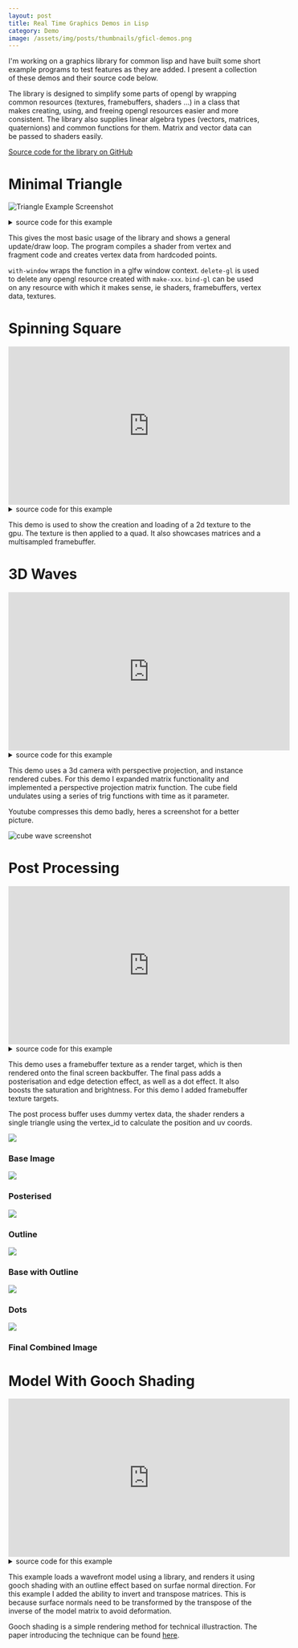```yaml
---
layout: post
title: Real Time Graphics Demos in Lisp
category: Demo
image: /assets/img/posts/thumbnails/gficl-demos.png
---
```


I'm working on a graphics library for common lisp and have built some short example programs to test features as they are added.
I present a collection of these demos and their source code below.

The library is designed to simplify some parts of opengl by wrapping common resources (textures, framebuffers, shaders ...) in a class that makes creating, using, and freeing opengl resources easier and more consistent.
The library also supplies linear algebra types (vectors, matrices, quaternions) and common functions for them. 
Matrix and vector data can be passed to shaders easily.

<!-- more -->

[Source code for the library on GitHub](https://github.com/NoamZeise/gficl)

# Minimal Triangle

![Triangle Example Screenshot](/assets/img/posts/gficl-demos/triangle.png)

<details>
<summary> source code for this example </summary>
<pre class="highlight"> <code>
(in-package :gficl-examples/minimum)

(defparameter *vert* "
#version 330
layout (location = 0) in vec2 vertex;

void main() {
  gl_Position = vec4(vertex, 0, 1);
}")
(defparameter *frag* "
#version 330
out vec4 colour;

void main() {
  colour = vec4(
    gl_FragCoord.x / 500, 
    gl_FragCoord.y / 300, 
    1, 1);
}")

(defun run ()
  (gficl:with-window (:title "minimum")
    (let 
      ;; setup resources	 
      ((shader (gficl:make-shader *vert* *frag*))
       (data (gficl:make-vertex-data
         (gficl:make-vertex-form 
           (list (gficl:make-vertex-slot 2 :float)))
          '(((0 0.9)) ((-0.9 -0.9)) ((0.9 -0.9))))))
		  
      (gficl:bind-gl shader)
      ;; main loop	  
      (loop until (gficl:closedp)
        ;; update
	    do (gficl:with-render ()
		 (gl:clear :color-buffer)
		 (gficl:draw-vertex-data data))
        ;; draw
	    do (gficl:with-update ()
		 (gficl:map-keys-pressed 
           (:escape (glfw:set-window-should-close)))))
		   
      ;; cleanup resources
      (gficl:delete-gl shader)
      (gficl:delete-gl data))))
</code></pre></details>

This gives the most basic usage of the library and shows a general update/draw loop.
The program compiles a shader from vertex and fragment code and creates vertex data from hardcoded points.

`with-window` wraps the function in a glfw window context. `delete-gl` is used to delete any opengl resource created with `make-xxx`. `bind-gl` can be used on any resource with which it makes sense, ie shaders, framebuffers, vertex data, textures. 

# Spinning Square

<iframe width="560" height="315" src="https://www.youtube.com/embed/2GTn9IAMN3k?si=BMVG5k4tusJUWiXD" title="YouTube video player" frameborder="0" allow="accelerometer; autoplay; clipboard-write; encrypted-media; gyroscope; picture-in-picture; web-share" referrerpolicy="strict-origin-when-cross-origin" allowfullscreen></iframe>

<details>
<summary> source code for this example </summary>
<pre class="highlight"> <code>
(in-package :gficl-examples.quad-spin)

(defparameter *samples* 1)

(defparameter *fb-attachments*
  (list (gficl:make-attachment-description :color-attachment0)
	(gficl:make-attachment-description :depth-stencil-attachment)))
(defparameter *fb* nil)

;; shader
(defparameter *shader* nil)
;; shader input
(defparameter *vertex-format*
  (gficl:make-vertex-form
   (list (gficl:make-vertex-slot 2 :float)
	 (gficl:make-vertex-slot 2 :float))))
;; shader code
(defparameter *vert-shader*
  "#version 330
layout (location = 0) in vec2 vertex;
layout (location = 1) in vec2 inTexCoords;

out vec2 TexCoords;

uniform mat4 model;
uniform mat4 projection;

void main() {
    TexCoords = inTexCoords;
    gl_Position = projection * model * vec4(vertex, 0, 1);
}")
(defparameter *frag-shader*
  "#version 330

in vec2 TexCoords;
out vec4 colour;

uniform sampler2D tex;

void main() {
  colour = texture(tex, TexCoords);
}")
;; shader data
(defparameter *projection* nil)

;; object data
(defparameter *quad* nil)

(defparameter *tex* nil)
(defparameter *model* nil)
(defparameter *rot* nil)

(defparameter *bg-tex* nil)
(defparameter *bg-model* nil)

(defun setup ()
  (setf *shader* (gficl:make-shader *vert-shader* *frag-shader*))
  (gl:clear-color 0 0 0 0)
  (setf *samples* (min 16 (gl:get-integer :max-samples)))
  (if (> *samples* 1) (gl:enable :multisample))
  (setf *fb* nil)
  
  (resize (gficl:window-width) (gficl:window-height))
  (gl:enable :depth-test)
  
  (setf *quad*
	(gficl:make-vertex-data
	 *vertex-format*
	 '(((0 0) (0 0))
	   ((1 0) (1 0))
	   ((1 1) (1 1))
	   ((0 1) (0 1)))
	 '(0 3 2 2 1 0)))
  (setf *tex*
	(gficl:make-texture-with-fn
	 10 10
	 #'(lambda (x y) (list (floor (* 255 (/ x 10))) (floor (* 255 (/ y 10))) 255 255))))
  (setf *bg-tex*
	(gficl:make-texture-with-fn
	 1000 1000
	 #'(lambda (x y)
	     (list (floor (* 200 (abs (sin (* x 0.002))))) (floor (* 200 (abs (cos (* y 0.002)))))
		   200 255))))
  
  (setf *model* (gficl:make-matrix))
  (setf *rot* 0))

(defun resize (w h)
  (if *fb* (gficl:delete-gl *fb*))
  (setf *fb* (gficl:make-framebuffer *fb-attachments* w h *samples*))
  (setf *bg-model* (gficl:scale-matrix (list w h 1)))
  (setf *projection* (gficl:screen-orthographic-matrix
    (gficl:window-width) (gficl:window-height))))

(defun cleanup ()
  (gficl:delete-gl *tex*)
  (gficl:delete-gl *bg-tex*)
  (gficl:delete-gl *shader*)
  (if *fb* (gficl:delete-gl *fb*))
  (gficl:delete-gl *quad*))

(defun render ()
  (gficl:with-render   
   (gficl:bind-gl *fb*)
   (gl:clear :color-buffer :depth-buffer)
   
   (gficl:bind-gl *shader*)
   (gl:active-texture :texture0)
   (gficl:bind-matrix *shader* "projection" *projection*)
   (gficl:bind-matrix *shader* "model" *model*)
   (gficl:bind-gl *tex*)
   (gficl:draw-vertex-data *quad*)
   (gficl:bind-matrix *shader* "model" *bg-model*)
   (gficl:bind-gl *bg-tex*)
   (gficl:draw-vertex-data *quad*)

   (gficl:blit-framebuffers *fb* 0 (gficl:window-width) (gficl:window-height))))

(defun update ()
  (gficl:with-update (dt)
    (if (gficl:key-pressed :escape) (glfw:set-window-should-close))		     
    (if (gficl:key-pressed :f) (gficl:toggle-fullscreen))
    (setf *rot* (+ *rot* (* dt 1)))
    (setf *model*
	  (let* ((w (gficl:window-width))
		 (h (gficl:window-height))
		 (size (* 0.7 (min w h)))
		 (half (/ size 2)))
	    (gficl:*mat
	     (gficl:translation-matrix (list (- (/ w 2) half) (- (/ h 2) half) 0.1))
	     (gficl:translation-matrix (list half half 0))
	     (gficl:2d-rotation-matrix *rot*)
	     (gficl:translation-matrix (list (- half) (- half) 0))
	     (gficl:scale-matrix (list size size 1)))))))

(defun run ()
  (gficl:with-window
   (:title "spinning quad" :width 500 :height 500 :resize-callback #'resize)
   (setup)
    (loop until (gficl:closed-p)
	  do (update)
	  do (render))
    (cleanup)))
</code></pre></details>

This demo is used to show the creation and loading of a 2d
texture to the gpu. The texture is then applied to a quad.
It also showcases matrices and a multisampled framebuffer.

# 3D Waves

<iframe width="560" height="315" src="https://www.youtube.com/embed/TmYnBcqdzwE?si=AMYwcXk7-Oaje-jX" title="YouTube video player" frameborder="0" allow="accelerometer; autoplay; clipboard-write; encrypted-media; gyroscope; picture-in-picture; web-share" referrerpolicy="strict-origin-when-cross-origin" allowfullscreen></iframe>

<details>
<summary> source code for this example </summary>
<pre class="highlight"> <code>
(in-package :gficl-examples.cube-wave)

(defparameter *cube-data*
  (list :verts
	'(((-1 -1 -1))
	  ((-1 -1  1))
	  ((-1  1 -1))
	  ((-1  1  1))
	  (( 1 -1 -1))
	  (( 1 -1  1))
	  (( 1  1 -1))
	  (( 1  1  1)))
	:indices
	'(2 1 0 1 2 3
	  4 5 6 7 6 5
	  0 1 4 5 4 1
	  6 3 2 3 6 7
	  4 2 0 2 4 6
	  1 3 5 7 5 3)))

(defparameter *main-vert-code*
  "#version 330
layout (location = 0) in vec3 vertex;

out vec3 pos;
out vec3 localpos;

uniform mat4 model;
uniform mat4 view;
uniform mat4 projection;

uniform int dim;
uniform float time;

float height(float x, float y) {
 return 0.4*length(vec3(x, 0, y))
      + 0.4*cos(4*time + (x * 0.7))
      + 0.4*sin(4*time + (y * 0.7)) 
      + 1*sin(1*time + (x * 0.3))
      + 3*sin(0.4*time + (x * 0.1))
      + 3*cos(0.4*time + (y * 0.1))
      - 14;
}

void main() {
 localpos = vec3(model * vec4(vertex, 1));
 int x = 2 * (gl_InstanceID / dim) - dim;
 int y = 2 * (gl_InstanceID % dim) - dim;
 pos = vec3(x, height(x, y), y) + localpos;
 gl_Position = projection * view * vec4(pos, 1);}")

(defparameter *main-frag-code*
  "#version 330
in vec3 pos;
in vec3 localpos;
out vec4 colour;

void main() {
  colour = vec4(localpos.y * 0.2 - 0.45);
  colour += vec4(sin(0.05*pos.x), 2*sin(0.02*pos.y), sin(0.05*pos.z), 1);
  colour *= sinh(localpos.x - localpos.z)*0.04 + 1;}")

(defparameter *cube* nil)
(defparameter *fb* nil)
(defparameter *main-shader* nil)

(defparameter *view* nil)

;; camera
(defparameter *forward* nil)
(defparameter *position* nil)
(defparameter *target* nil)
(defparameter *world-up* nil)

(defparameter *time* nil)
(defparameter *cubes-dim* nil)

(defun setup ()
  (setf *cube* (gficl:make-vertex-data
		(gficl:make-vertex-form (list (gficl:make-vertex-slot 3 :float)))
		(getf *cube-data* :verts) (getf *cube-data* :indices)))
  (setf *main-shader* (gficl:make-shader *main-vert-code* *main-frag-code*))
  (setf *cubes-dim* 50)
  (gficl:bind-gl *main-shader*)
  (gl:uniformi (gficl:shader-loc *main-shader* "dim") *cubes-dim*)
  (gficl:bind-matrix *main-shader* "model" (gficl:scale-matrix '(1 5 1)))
  
  (setf *fb* nil)
  (resize (gficl:window-width) (gficl:window-height))
  (setf *view* (gficl:make-matrix))

  (setf *world-up* (gficl:make-vec '(0 1 0)))
  (setf *position* (gficl:make-vec'(20 14 20)))
  (setf *target* (gficl:make-vec '(0 -20 0)))
  (setf *time* 0)
  (update-view 0)
  (gl:enable :cull-face :depth-test :multisample))

(defun resize (w h)
  (gficl:bind-gl *main-shader*)
  (gficl:bind-matrix *main-shader* "projection"
    (gficl::screen-perspective-matrix w h (* pi 0.4) 0.1))
  (if *fb* (gficl:delete-gl *fb*))
  (setf *fb* (gficl:make-framebuffer
	      (list (gficl:make-attachment-description :color-attachment0)
		    (gficl:make-attachment-description :depth-stencil-attachment))
	      w h (min 4 (gl:get-integer :max-samples)))))

(defun cleanup ()
  (gficl:delete-gl *cube*)
  (gficl:delete-gl *main-shader*)
  (gficl:delete-gl *fb*))

(defun update-view (dt)
  (setf *position*
	(gficl:quat-conjugate-vec (gficl:make-unit-quat (* 0.1 dt) *world-up*) *position*))
  (setf *forward* (gficl:-vec *target* *position*))
  (setf *view* (gficl::view-matrix *position* *forward* *world-up*)))

(defun update ()
  (gficl:with-update (dt)
    (setf *time* (+ *time* dt))
    
    (gficl:map-keys-pressed
     ((:escape (glfw:set-window-should-close))
      (:f (gficl:toggle-fullscreen))))
    
    (gficl:map-keys-down
     ((:up (setf *position*   (gficl:+vec *position* (gficl:*vec (*  0.2 dt) *forward*))))	
      (:down (setf *position* (gficl:+vec *position* (gficl:*vec (* -0.2 dt) *forward*))))
      (:space
       (setf *position*
	     (gficl:+vec *position*
			 (gficl:*vec (* 0.3 dt (gficl:magnitude *forward*)) *world-up*))))
      (:left-shift
       (setf *position*
	     (gficl:+vec *position*
			 (gficl:*vec (* -0.3 dt (gficl:magnitude *forward*)) *world-up*))))))      
    (update-view dt)))

(defun draw ()
  (gficl:with-render
   (gficl:bind-gl *fb*)
   (gl:clear :color-buffer :depth-buffer)
   (gficl:bind-gl *main-shader*)
   (gficl:bind-matrix *main-shader* "view" *view*)
   (gl:uniformf (gficl:shader-loc *main-shader* "time") *time*)
   (gficl:draw-vertex-data *cube* :instances (* *cubes-dim* *cubes-dim*))
   (gficl:blit-framebuffers *fb* 0 (gficl:window-width) (gficl:window-height))))

(defun run ()
  (gficl:with-window
   (:title "cube-waves" :width 600 :height 400 :resize-callback #'resize)
   (setup)
   (loop until (gficl:closed-p)
	 do (update)
	 do (draw))
   (cleanup)))
</code></pre></details>

This demo uses a 3d camera with perspective projection, and instance rendered cubes. 
For this demo I expanded matrix functionality and implemented
a perspective projection matrix function.
The cube field undulates using a series of trig functions with time as it parameter. 

Youtube compresses this demo badly, 
heres a screenshot for a better picture.

![cube wave screenshot](/assets/img/posts/gficl-demos/cube-wave.png)

# Post Processing

<iframe width="560" height="315" src="https://www.youtube.com/embed/4DxTZkbhUhw?si=fqvUKl2Ully45i6-" title="YouTube video player" frameborder="0" allow="accelerometer; autoplay; clipboard-write; encrypted-media; gyroscope; picture-in-picture; web-share" referrerpolicy="strict-origin-when-cross-origin" allowfullscreen></iframe>

<details>
<summary> source code for this example </summary>
<pre class="highlight"> <code>
(in-package :gficl-examples.post-processing)

(defparameter *main-vert*
  "#version 330
layout (location = 0) in vec3 position;

uniform mat4 model;
uniform mat4 view;
uniform mat4 projection;

out vec3 pos;

void main() {
  pos = position;
  gl_Position = projection * view * model * vec4(pos, 1);
}")

(defparameter *main-frag*
  "#version 330
in vec3 pos;
out vec4 colour;

void main() {
   vec3 p = (pos + vec3(3)) * 0.2;
   colour = vec4(p.x, p.y, p.z, 1);
}")

(defparameter *post-vert*
  "#version 330
out vec2 uv;
uniform mat4 transform;
void main() {
  uv = vec2((gl_VertexID << 1) & 2, gl_VertexID & 2);
  gl_Position = transform * vec4(uv * 2.0f - 1.0f, 0.0f, 1.0f);
}")

(defparameter *post-frag*
  "#version 330
in vec2 uv;
out vec4 colour;
uniform sampler2D screen;
void main() { 
  if(uv.x > 1 || uv.y > 1 || uv.x < 0 || uv.y < 0) discard;

  // posterise
  colour = texture(screen, uv);
  int colour_count = 8;
  colour *= colour_count;
  for(int i = 0; i < 4; i++)
    colour[i] = floor(colour[i]);
  colour /= colour_count;
  
  // edge detection
  mat3 edge_ker = mat3(
      1,  1, 1,
      1, -8, 1,
      1,  1, 1
  );  
  float offset = 1.0/200;
  float edge_intensity = 0;
  for(int x = 0; x < 3; x++) {
    for(int y = 0; y < 3; y++) {
      vec4 col = texture(screen, uv + (x-1) * vec2(offset,0) 
                                    + (y-1) * vec2(0,offset));
      edge_intensity += ((col.r + col.g + col.b)/3) * edge_ker[x][y];
    }
  } 
  edge_intensity = step(0.1, edge_intensity);
  colour *= vec4(1) - vec4(edge_intensity);

  // dot pattern
  float amount = 800;
  colour *= 1.1;
  colour += 0.1f;
  colour *= step(0.1, sin(uv.x*amount*1.4) + cos(uv.y*amount))*0.6 + 0.4;
}")

(defparameter *cube-data*
  (list :verts
	'(((-1 -1 -1))
	  ((-1 -1  1))
	  ((-1  1 -1))
	  ((-1  1  1))
	  (( 1 -1 -1))
	  (( 1 -1  1))
	  (( 1  1 -1))
	  (( 1  1  1)))
	:indices
	'(2 1 0 1 2 3
	  4 5 6 7 6 5
	  0 1 4 5 4 1
	  6 3 2 3 6 7
	  4 2 0 2 4 6
	  1 3 5 7 5 3)))

(defparameter *samples* nil)

;; normal render
(defparameter *target-width* 1000)
(defparameter *target-height* 700)
(defparameter *fixed-target* nil)
(defparameter *offscreen-w* nil)
(defparameter *offscreen-h* nil)
(defparameter *main-shader* nil)
(defparameter *offscreen-fb* nil)
(defparameter *resolve-fb* nil)

;; post-processing 
(defparameter *dummy-vert* nil)
(defparameter *post-shader* nil)

;; scene
(defparameter *cube* nil)
(defparameter *world-up* (gficl:make-vec '(0 0 1)))
(defparameter *position* nil)
(defparameter *target* nil)

(defun setup ()
  (setf *fixed-target* t)
  (setf *resolve-fb* nil)
  (setf *offscreen-fb* nil)
  (setf *samples* (min 8 (gl:get-integer :max-samples)))  
  (setf *main-shader* (gficl:make-shader *main-vert* *main-frag*))
  (gficl:bind-gl *main-shader*)
  (gficl:bind-matrix *main-shader* "model" (gficl:make-matrix))

  (setf *cube* (gficl:make-vertex-data
		(gficl:make-vertex-form (list (gficl:make-vertex-slot 3 :float)))
		(getf *cube-data* :verts) (getf *cube-data* :indices)))
  
  (setf *post-shader* (gficl:make-shader *post-vert* *post-frag*))
  (gficl:bind-gl *post-shader*)
  (gl:uniformi (gficl:shader-loc *post-shader* "screen") 0)

  (setf *dummy-vert*
	(gficl:make-vertex-data (gficl:make-vertex-form (list (gficl:make-vertex-slot 1 :int)))
				'(((0))) '(0 0 0)))

  (setf *position* (gficl:make-vec '(5 2 3)))
  (setf *target* (gficl:make-vec '(0 0 0)))
  (if *fixed-target* (make-offscreen *target-width* *target-height*))
  (resize (gficl:window-width) (gficl:window-height)))

(defun resize (w h)
  (if (not *fixed-target*) (make-offscreen w h))
  (gficl:bind-gl *post-shader*)
  (gficl:bind-matrix *post-shader* "transform"
		     (gficl:target-resolution-matrix *offscreen-w* *offscreen-h* w h)))

(defun make-offscreen (w h)
  (setf *offscreen-w* w)
  (setf *offscreen-h* h)
  (if *resolve-fb* (gficl:delete-gl *resolve-fb*))
  (setf *resolve-fb* nil)
  (if (> *samples* 1)
      (setf *resolve-fb*
	    (gficl:make-framebuffer
	     (list (gficl:make-attachment-description :color-attachment0 :texture))
	     w h)))
  (if *offscreen-fb* (gficl:delete-gl *offscreen-fb*))
  (setf *offscreen-fb* nil)
  (setf *offscreen-fb*
	(gficl:make-framebuffer
	 (list (gficl:make-attachment-description :color-attachment0
						  (if *resolve-fb* :renderbuffer :texture))
	       (gficl:make-attachment-description :depth-stencil-attachment))
	 w h *samples*))
  (gficl:bind-gl *main-shader*)
  (gficl:bind-matrix *main-shader* "projection"
		     (gficl:screen-perspective-matrix w h 1 0.1)))

(defun cleanup ()
  (gficl:delete-gl *cube*)
  (if *resolve-fb* (gficl:delete-gl *resolve-fb*))
  (gficl:delete-gl *offscreen-fb*)  
  (gficl:delete-gl *main-shader*)
  (gficl:delete-gl *post-shader*)
  (gficl:delete-gl *dummy-vert*))

(defun update ()
  (gficl:with-update (dt)
    (gficl:map-keys-pressed
     ((:escape (glfw:set-window-should-close))
      (:f (gficl:toggle-fullscreen))))
    (gficl:bind-gl *main-shader*)
    (setf *position* (gficl:rotate-vec *position* (* dt 0.3) *world-up*))    
    (gficl:bind-matrix *main-shader* "view"
		       (gficl:view-matrix *position* (gficl:-vec '(0 0 0) *position*) *world-up*))))

(defun draw ()
  (gficl:with-render
   (draw-offscreen)
   (draw-post)))

(defun draw-offscreen ()
  (gficl:bind-gl *offscreen-fb*)
  (gl:viewport 0 0 *offscreen-w* *offscreen-h*)
  (gl:clear-color 0.4 0.5 0 0)
  (gl:clear :color-buffer :depth-buffer)
  (gl:enable :depth-test)
  (if *resolve-fb* (gl:enable :multisample))
  (gficl:bind-gl *main-shader*)
  (gficl:draw-vertex-data *cube*)
  (if *resolve-fb*
      (gficl:blit-framebuffers *offscreen-fb* *resolve-fb* *offscreen-w* *offscreen-h*)))

(defun draw-post ()
  (gl:bind-framebuffer :framebuffer 0)
  (gl:viewport 0 0 (gficl:window-width) (gficl:window-height))
  (gl:clear-color 0 0 0 0)
  (gl:clear :color-buffer)
  (gl:disable :depth-test :multisample)
  (gficl:bind-gl *post-shader*)
  (gl:active-texture :texture0)
  (gl:bind-texture :texture-2d
		   (gficl:framebuffer-texture-id (if *resolve-fb* *resolve-fb* *offscreen-fb*) 0))
  (gficl:bind-gl *dummy-vert*)
  (gl:draw-arrays :triangles 0 3))

(defun run ()
  (gficl:with-window
   (:title "post processing"
	   :width *target-width* :height *target-height* :resize-callback #'resize)
   (setup)
   (loop until (gficl:closed-p)
	 do (update)
	 do (draw))
   (cleanup)))
</code></pre></details>

This demo uses a framebuffer texture as a render target,
which is then rendered onto the final screen backbuffer.
The final pass adds a posterisation and edge detection effect,
as well as a dot effect. It also boosts the saturation and brightness.
For this demo I added framebuffer texture targets.

The post process buffer uses dummy vertex data, the shader renders a single triangle using the vertex_id to calculate the position and uv coords.

<div class="container">
<div class="item">
  <img src="/assets/img/posts/gficl-demos/pp-base.png">
  <h3>Base Image</h3>
</div>
<div class="item">
  <img src="/assets/img/posts/gficl-demos/pp-posterise.png">
  <h3>Posterised</h3>
</div>
<div class="item">
  <img src="/assets/img/posts/gficl-demos/pp-outline.png">
  <h3>Outline</h3>
</div>
<div class="item">
  <img src="/assets/img/posts/gficl-demos/pp-outline-combined.png">
  <h3>Base with Outline</h3>
</div>
<div class="item">
  <img src="/assets/img/posts/gficl-demos/pp-dots.png">
  <h3>Dots</h3>
</div>
<div class="item">
  <img src="/assets/img/posts/gficl-demos/pp-final.png">
  <h3>Final Combined Image</h3>
</div>
</div>

# Model With Gooch Shading

<iframe width="560" height="315" src="https://www.youtube.com/embed/7oUUJJcnfLg?si=GZyqjJKK29EUcSJz" title="YouTube video player" frameborder="0" allow="accelerometer; autoplay; clipboard-write; encrypted-media; gyroscope; picture-in-picture; web-share" referrerpolicy="strict-origin-when-cross-origin" allowfullscreen></iframe>

<details>
<summary> source code for this example </summary>
<pre class="highlight"> <code>
(in-package :gficl-examples.model-loading)

(defparameter *bunny-path* #p"examples/assets/bunny.obj")

(defparameter *vertex-data-form*
	      (gficl:make-vertex-form
	       (list (gficl:make-vertex-slot 3 :float)
		     (gficl:make-vertex-slot 3 :float))))

(defparameter *main-vert-code*
	      "#version 330
layout (location = 0) in vec3 vertex;
layout (location = 1) in vec3 normal;

out vec3 pos;
out vec3 normal_vec;

uniform mat4 model;
uniform mat4 normal_mat;
uniform mat4 view;
uniform mat4 projection;

void main() {
 vec4 world_pos = model * vec4(vertex, 1);
 pos = vec3(world_pos);
 normal_vec = vec3(normal_mat * vec4(normal, 1));
 gl_Position = projection * view * world_pos;}")

(defparameter *main-frag-code*
  "#version 330
in vec3 pos;
in vec3 normal_vec;
out vec4 colour;

uniform vec3 cam;

void main() {
  // shading constants
  vec3 object_colour = vec3(1);
  vec3 cool = vec3(0.2, 0, 0.55) + 0.25*object_colour;
  vec3 warm = vec3(0.5, 0.3, 0) + 0.5*object_colour;
  vec3 highlight = vec3(1, 0.8, 0.2);
  float specular = 30.0f;
  
  vec3 n = normalize(normal_vec);
  vec3 l = -vec3(0, 0.2, -1); // light direction
  vec3 v = normalize(cam - pos);

  // gooch shading
  float t = (dot(n,l) + 1)/2.0;
  vec3 r = -reflect(l,n);
  float s = clamp(pow(dot(r,v), specular), 0, 1);
  vec3 base = mix(cool, warm,  t);
  vec3 shaded = mix(base, highlight, s);
  
  // edge outline
  float edge_amount = dot(n, v);
  float thickness = 0.23;
  edge_amount = clamp(edge_amount, 0, thickness)*(1/thickness);
  vec3 edge = vec3(edge_amount);

  colour = vec4(shaded*edge, 1);
}")

(defparameter *bunny* nil)
(defparameter *fb* nil)
(defparameter *main-shader* nil)

(defparameter *view* nil)

;; camera
(defparameter *forward* nil)
(defparameter *position* nil)
(defparameter *target* nil)
(defparameter *world-up* nil)

(defun setup ()
  (let* ((bunny-mesh (car (obj:extract-meshes (obj:parse (probe-file *bunny-path*))))))
    (setf *bunny* (gficl:make-vertex-data-from-vectors
		   *vertex-data-form*
		   (obj:vertex-data bunny-mesh)
		   (obj:index-data bunny-mesh))))
  (setf *main-shader* (gficl:make-shader *main-vert-code* *main-frag-code*))
  (gl:clear-color 0.8 0.5 0 0)
  (gficl:bind-gl *main-shader*)
  (let ((mat (gficl:scale-matrix '(5 5 5))))
    (gficl:bind-matrix *main-shader* "model" mat)
    (gficl:bind-matrix *main-shader* "normal_mat"
		       (gficl:transpose-matrix
			(gficl:inverse-matrix mat))))
  
  (setf *fb* nil)
  (resize (gficl:window-width) (gficl:window-height))
  (setf *view* (gficl:make-matrix))

  (setf *world-up* (gficl:make-vec '(0 1 0)))
  (setf *position* (gficl:make-vec'(5 1 5)))
  (setf *target* (gficl:make-vec '(0 0 0)))
  (update-view 0)
  (gl:enable :cull-face :depth-test :multisample)
  (gl:cull-face :front))

(defun resize (w h)
  (gficl:bind-gl *main-shader*)
  (gficl:bind-matrix *main-shader* "projection"
    (gficl::screen-perspective-matrix w h (* pi 0.4) 0.1))
  (if *fb* (gficl:delete-gl *fb*))
  (setf *fb* (gficl:make-framebuffer
	      (list (gficl:make-attachment-description :color-attachment0)
		    (gficl:make-attachment-description :depth-stencil-attachment))
	      w h (min 4 (gl:get-integer :max-samples)))))

(defun cleanup ()
  (gficl:delete-gl *bunny*)
  (gficl:delete-gl *main-shader*)
  (gficl:delete-gl *fb*))

(defun update-view (dt)
  (setf *position*
	(gficl:quat-conjugate-vec (gficl:make-unit-quat (* 0.1 dt) *world-up*) *position*))
  (setf *forward* (gficl:-vec *target* *position*))
  (setf *view* (gficl::view-matrix *position* *forward* *world-up*)))

(defun update ()
  (gficl:with-update (dt)
    
    (gficl:map-keys-pressed
     ((:escape (glfw:set-window-should-close))
      (:f (gficl:toggle-fullscreen))))
    
    (gficl:map-keys-down
     ((:up (setf *position*   (gficl:+vec *position* (gficl:*vec (*  0.2 dt) *forward*))))	
      (:down (setf *position* (gficl:+vec *position* (gficl:*vec (* -0.2 dt) *forward*))))
      (:space
       (setf *position*
	     (gficl:+vec *position*
			 (gficl:*vec (* 0.3 dt (gficl:magnitude *forward*)) *world-up*))))
      (:left-shift
       (setf *position*
	     (gficl:+vec *position*
			 (gficl:*vec (* -0.3 dt (gficl:magnitude *forward*)) *world-up*))))))      
    (update-view dt)))

(defun draw ()
  (gficl:with-render
   (gficl:bind-gl *fb*)
   (gl:clear :color-buffer :depth-buffer)
   (gficl:bind-gl *main-shader*)
   (gficl:bind-matrix *main-shader* "view" *view*)
   (gficl::internal-bind-vec *main-shader* "cam" *position*)
   (gficl:draw-vertex-data *bunny*)
   (gficl:blit-framebuffers *fb* 0 (gficl:window-width) (gficl:window-height))))

(defun run ()
  (gficl:with-window
   (:title "bunny viewer" :width 600 :height 400 :resize-callback #'resize)
   (setup)
   (loop until (gficl:closed-p)
	 do (update)
	 do (draw))
   (cleanup)))
</code></pre></details>

This example loads a wavefront model using a library,
and renders it using gooch shading with an outline effect based on surfae normal direction.
For this example I added the ability to invert and transpose matrices.
This is because surface normals need to be transformed 
by the transpose of the inverse of the model matrix to avoid deformation.

Gooch shading is a simple rendering method for technical illustraction. The paper introducing the technique can be found [here](pre-window-fn).
